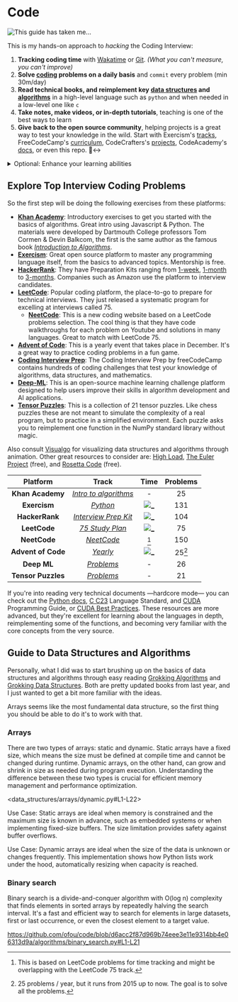 # Code

<!-- markdownlint-disable MD033 -->

![This guide has taken me...](https://wakatime.com/badge/user/5272a810-7eca-46d6-ae5c-e0a33012c5d9/project/6a92e5e4-26fc-4de4-ac7a-cd942966f299.svg?style=for-the-badge)

This is my hands-on approach to *hacking* the Coding Interview:

1. **Tracking coding time** with [Wakatime](https://wakatime.com/) or [Git](https://git-time-metric.github.io/). *(What you can't measure, you can't improve)*
2. **Solve [coding](/coding/) problems on a daily basis** and `commit` every problem (min 30m/day)
3. **Read technical books, and reimplement key [data structures](/data_structures/) and [algorithms](/algorithms/)** in a high-level language such as `python` and when needed in a low-level one like `c`
4. **Take notes, make videos, or in-depth tutorials**, teaching is one of the best ways to learn
5. **Give back to the open source community**, helping projects is a great way to test your knowledge in the wild. Start with Exercism's [tracks], FreeCodeCamp's [curriculum], CodeCrafters's [projects], CodeAcademy's [docs], or even this repo. 🙂‍↔️

<details>
<summary>Optional: Enhance your learning abilities</summary>

- **[Thinking, Fast and Slow](https://www.goodreads.com/book/show/11468377-thinking-fast-and-slow)** by Daniel Kahneman
  - Explores two systems of thinking: fast (intuitive) and slow (deliberative), revealing how they shape our judgments and decisions. Kahneman offers insights into avoiding cognitive biases and making better choices by understanding these mental processes.

- **[Deep Work](https://www.goodreads.com/book/show/25744928-deep-work)** by Cal Newport
  - Argues that the ability to focus without distraction on cognitively demanding tasks is increasingly valuable in our economy. Newport provides strategies for cultivating deep work habits to achieve focused success in a world full of shallow distractions.

- **[Mindset: The New Psychology of Success](https://www.goodreads.com/book/show/40745.Mindset)** by Carol S. Dweck
  - Introduces the concept of "fixed" versus "growth" mindsets, demonstrating how believing in the potential to develop abilities leads to greater achievement and fulfillment. Dweck offers practical strategies for fostering a growth mindset in various life domains.

- **[Ultralearning](https://www.goodreads.com/book/show/44770129-ultralearning)** by Scott Young
  - Presents a blueprint for aggressive self-directed learning, outlining nine principles of ultralearning illustrated through stories of remarkable achievements. Young shows how focused, intense, and strategic learning can lead to rapid skill acquisition.

- **[The Art of Learning: An Inner Journey to Optimal Performance](https://www.goodreads.com/book/show/857333.The_Art_of_Learning)** by Josh Waitzkin
  - Drawing from his experiences as a chess prodigy and martial arts champion, Waitzkin shares insights on achieving peak performance through embracing challenges, maintaining a growth mindset, and developing resilience in any field.

- **[A Mind for Numbers: How to Excel at Math and Science (Even If You Flunked Algebra)](https://www.goodreads.com/book/show/18693655-a-mind-for-numbers)** by Barbara Oakley
  - Offers practical advice for succeeding in math and science, based on Oakley's personal journey of overcoming difficulties in these subjects. Covers effective study techniques, memory strategies, and the importance of practice in developing mathematical and scientific skills.

- **[How We Learn: The Surprising Truth About When, Where, and Why It Happens](https://www.goodreads.com/book/show/20613625-how-we-learn)** by Benedict Carey
  - Gets into cognitive science research to reveal the mechanics of learning, debunking common study myths and providing evidence-based techniques to enhance memory, understanding, and problem-solving skills.

- **[The Art of Doing Science and Engineering: Learning to Learn](https://www.goodreads.com/book/show/28564512-the-art-of-doing-science-and-engineering)** by Richard Hamming
  - A renowned mathematician and computer scientist shares insights into scientific and engineering discovery, emphasizing the crucial roles of curiosity, creativity, and persistence in tackling complex problems and making significant contributions to these fields.

</details>

## Explore Top Interview Coding Problems

So the first step will be doing the following exercises from these platforms:

- [**Khan Academy**][k1]: Introductory exercises to get you started with the basics of algorithms. Great intro using Javascript & Python. The materials were developed by Dartmouth College professors Tom Cormen & Devin Balkcom, the first is the same author as the famous book *[Introduction to Algorithms]*.
- [**Exercism**][e1]: Great open source platform to master any programming language itself, from the basics to advanced topics. Mentorship is free.
- [**HackerRank**][h1]: They have Preparation Kits ranging from [1-week], [1-month] to [3-months]. Companies such as Amazon use the platform to interview candidates.
- [**LeetCode**][l1]: Popular coding platform, the place-to-go to prepare for technical interviews. They just released a systematic program for excelling at interviews called 75.
  - [**NeetCode**][n1]: This is a new coding website based on a LeetCode problems selection. The cool thing is that they have code walkthroughs for each problem on Youtube and solutions in many languages. Great to match with LeetCode 75.
- [**Advent of Code**][c1]: This is a yearly event that takes place in December. It's a great way to practice coding problems in a fun game.
- [**Coding Interview Prep**][f1]: The Coding Interview Prep by freeCodeCamp contains hundreds of coding challenges that test your knowledge of algorithms, data structures, and mathematics.
- [**Deep-ML**][ml1]: This is an open-source machine learning challenge platform designed to help users improve their skills in algorithm development and AI applications.
- [**Tensor Puzzles**][gpu1]: This is a collection of 21 tensor puzzles. Like chess puzzles these are not meant to simulate the complexity of a real program, but to practice in a simplified environment. Each puzzle asks you to reimplement one function in the NumPy standard library without magic.

Also consult [Visualgo] for visualizing data structures and algorithms through animation. Other great resources to consider are: [High Load], [The Euler Project] (free), and [Rosetta Code] (free).

[The Euler Project]: https://projecteuler.net
[Rosetta Code]: https://rosettacode.org/wiki/Rosetta_Code
[High Load]: https://highload.fun

|      Platform      |            Track            |     Time      | Problems |
| :----------------: | :-------------------------: | :-----------: | :------: |
|  **Khan Academy**  | [*Intro to algorithms*][k1] |       -       |    25    |
|    **Exercism**    |       [*Python*][e1]        | [![_][e]][e_] |   131    |
|   **HackerRank**   | [*Interview Prep Kit*][h1]  | [![_][h]][h_] |   104    |
|    **LeetCode**    |    [*75 Study Plan*][l1]    | [![_][l]][l_] |    75    |
|    **NeetCode**    |      [*NeetCode*][n1]       |     [^1]      |   150    |
| **Advent of Code** |       [*Yearly*][c1]        | [![_][c]][c_] |  25[^2]  |
|    **Deep ML**     |      [*Problems*][ml1]      |       -       |    26    |
| **Tensor Puzzles** |      [*Problems*][gpu1]     |       -       |    21    |

[^1]: This is based on LeetCode problems for time tracking and might be overlapping with the LeetCode 75 track.

[^2]: 25 problems / year, but it runs from 2015 up to now. The goal is to solve all the problems.

If you're into reading very technical documents —hardcore mode— you can check out the [Python docs], [C C23] Language Standard, and [CUDA] Programming Guide, or [CUDA Best Practices]. These resources are more advanced, but they're excellent for learning about the languages in depth, reimplementing some of the functions, and becoming very familiar with the core concepts from the very source.

[C C23]: https://www.open-std.org/jtc1/sc22/wg14/www/docs/n3220.pdf
[CUDA]: https://docs.nvidia.com/cuda/pdf/CUDA_C_Programming_Guide.pdf
[CUDA Best Practices]: https://docs.nvidia.com/cuda/pdf/CUDA_C_Best_Practices_Guide.pdf
[Python docs]: https://docs.python.org/

<!-- LINKS -->

[c]: https://wakatime.com/badge/user/5272a810-7eca-46d6-ae5c-e0a33012c5d9/project/a687b2dd-4067-470b-9c5a-0577a5518880.svg?style=social
[c_]: https://wakatime.com/badge/github/ofou/aoc
[e]: https://wakatime.com/badge/github/ofou/exercism.svg?style=social
[e_]: https://wakatime.com/badge/github/ofou/exercism
[h]: https://wakatime.com/badge/github/ofou/hackerrank.svg?style=social
[h_]: https://wakatime.com/badge/github/ofou/hackerrank
[l]: https://wakatime.com/badge/github/ofou/leetcode.svg?style=social
[l_]: https://wakatime.com/badge/github/ofou/leetcode

[ml1]: https://www.deep-ml.com
[gpu1]: https://github.com/srush/Tensor-Puzzles
[c1]: https://adventofcode.com
[e1]: https://exercism.org/tracks/python
[h1]: https://www.hackerrank.com/interview/interview-preparation-kit
[l1]: https://leetcode.com/study-plan/leetcode-75/
[n1]: https://neetcode.io/roadmap
[k1]: https://www.khanacademy.org/computing/computer-science/algorithms
[1-week]: https://www.hackerrank.com/interview/preparation-kits/one-week-preparation-kit/
[1-month]: https://www.hackerrank.com/interview/preparation-kits/one-month-preparation-kit/
[3-months]: https://www.hackerrank.com/interview/preparation-kits/three-month-preparation-kit/

[Introduction to Algorithms]: https://mitpress.mit.edu/9780262046305/introduction-to-algorithms/

[visualgo]: https://visualgo.net/en
[f1]: https://www.freecodecamp.org/learn/coding-interview-prep/
[tracks]: https://github.com/exercism
[docs]: https://github.com/Codecademy/docs
[curriculum]: https://github.com/freeCodeCamp/freeCodeCamp
[projects]: https://github.com/codecrafters-io/build-your-own-x

## Guide to Data Structures and Algorithms

Personally, what I did was to start brushing up on the basics of data structures and algorithms through easy reading [Grokking Algorithms] and [Grokking Data Structures]. Both are pretty updated books from last year, and I just wanted to get a bit more familiar with the ideas.

[Grokking Algorithms]: https://annas-archive.org/md5/6014af49a9c4c513b76f29b74a869e3f
[Grokking Data Structures]: https://annas-archive.org/md5/8116130f95c8cfc0c010a5be29c75cf2

Arrays seems like the most fundamental data structure, so the first thing you should be able to do it's to work with that.

### Arrays

There are two types of arrays: static and dynamic. Static arrays have a fixed size, which means the size must be defined at compile time and cannot be changed during runtime. Dynamic arrays, on the other hand, can grow and shrink in size as needed during program execution. Understanding the difference between these two types is crucial for efficient memory management and performance optimization.

<data_structures/arrays/dynamic.py#L1-L22>

Use Case: Static arrays are ideal when memory is constrained and the maximum size is known in advance, such as embedded systems or when implementing fixed-size buffers. The size limitation provides safety against buffer overflows.

Use Case: Dynamic arrays are ideal when the size of the data is unknown or changes frequently. This implementation shows how Python lists work under the hood, automatically resizing when capacity is reached.

### Binary search

Binary search is a divide-and-conquer algorithm with O(log n) complexity that finds elements in sorted arrays by repeatedly halving the search interval. It's a fast and efficient way to search for elements in large datasets, first or last occurrence, or even the closest element to a target value.

<https://github.com/ofou/code/blob/d6acc2f87d969b74eee3e11e9314bb4e06313d9a/algorithms/binary_search.py#L1-L21>
